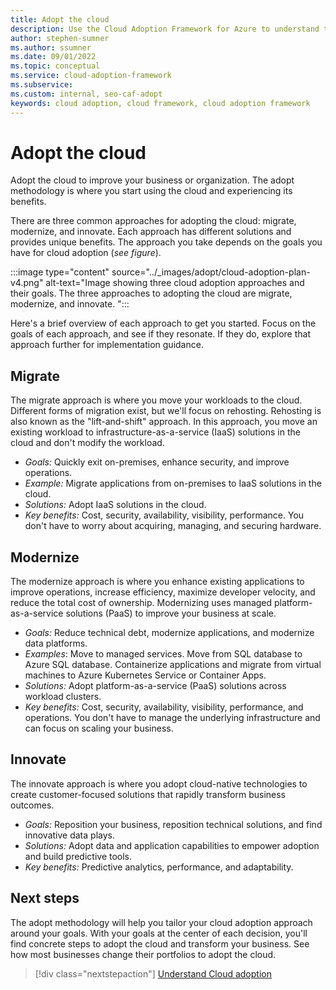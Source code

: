 ```yaml
---
title: Adopt the cloud
description: Use the Cloud Adoption Framework for Azure to understand the adoption horizons necessary to identify and prioritize, based on your adoption goals.
author: stephen-sumner
ms.author: ssumner
ms.date: 09/01/2022
ms.topic: conceptual
ms.service: cloud-adoption-framework
ms.subservice:
ms.custom: internal, seo-caf-adopt
keywords: cloud adoption, cloud framework, cloud adoption framework
---
```


# Adopt the cloud

Adopt the cloud to improve your business or organization. The adopt methodology is where you start using the cloud and experiencing its benefits.

There are three common approaches for adopting the cloud: migrate, modernize, and innovate. Each approach has different solutions and provides unique benefits. The approach you take depends on the goals you have for cloud adoption (*see figure*).

:::image type="content" source="../_images/adopt/cloud-adoption-plan-v4.png" alt-text="Image showing three cloud adoption approaches and their goals. The three approaches to adopting the cloud are migrate, modernize, and innovate. ":::

Here's a brief overview of each approach to get you started. Focus on the goals of each approach, and see if they resonate. If they do, explore that approach further for implementation guidance.

## Migrate

The migrate approach is where you move your workloads to the cloud. Different forms of migration exist, but we'll focus on rehosting. Rehosting is also known as the "lift-and-shift" approach. In this approach, you move an existing workload to infrastructure-as-a-service (IaaS) solutions in the cloud and don't modify the workload.

- *Goals:* Quickly exit on-premises, enhance security, and improve operations.
- *Example:* Migrate applications from on-premises to IaaS solutions in the cloud.
- *Solutions:* Adopt IaaS solutions in the cloud.
- *Key benefits:* Cost, security, availability, visibility, performance. You don't have to worry about acquiring, managing, and securing hardware.

## Modernize

The modernize approach is where you enhance existing applications to improve operations, increase efficiency, maximize developer velocity, and reduce the total cost of ownership. Modernizing uses managed platform-as-a-service solutions (PaaS) to improve your business at scale.

- *Goals:* Reduce technical debt, modernize applications, and modernize data platforms.
- *Examples*: Move to managed services. Move from SQL database to Azure SQL database. Containerize applications and migrate from virtual machines to Azure Kubernetes Service or Container Apps.
- *Solutions:* Adopt platform-as-a-service (PaaS) solutions across workload clusters.
- *Key benefits:* Cost, security, availability, visibility, performance, and operations. You don't have to manage the underlying infrastructure and can focus on scaling your business.

## Innovate

The innovate approach is where you adopt cloud-native technologies to create customer-focused solutions that rapidly transform business outcomes.

- *Goals:* Reposition your business, reposition technical solutions, and find innovative data plays.
- *Solutions:* Adopt data and application capabilities to empower adoption and build predictive tools.
- *Key benefits:* Predictive analytics, performance, and adaptability.

## Next steps

The adopt methodology will help you tailor your cloud adoption approach around your goals. With your goals at the center of each decision, you'll find concrete steps to adopt the cloud and transform your business. See how most businesses change their portfolios to adopt the cloud.

> [!div class="nextstepaction"]
> [Understand Cloud adoption](cloud-adoption.md)
